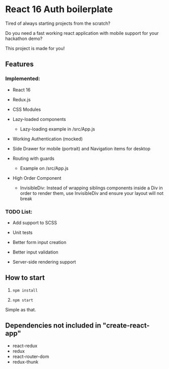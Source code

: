 # React 16 Auth boilerplate

Tired of always starting projects from the scratch?

Do you need a fast working react application with mobile support for your hackathon demo?

This project is made for you!

## Features
### Implemented:
- React 16

- Redux.js

- CSS Modules

- Lazy-loaded components
  - Lazy-loading example in /src/App.js

- Working Authentication (mocked)

- Side Drawer for mobile (portrait) and Navigation items for desktop

- Routing with guards
  - Example on /src/App.js

- High Order Component
  - InvisibleDiv: Instead of wrapping siblings components inside a Div in order to render them, use InvisibleDiv and ensure your layout will not break

### TODO List:

- Add support to SCSS

- Unit tests

- Better form input creation

- Better input validation

- Server-side rendering support

## How to start

1. `npm install`

2. `npm start`

Simple as that.

## Dependencies not included in "create-react-app"

- react-redux
- redux
- react-router-dom
- redux-thunk